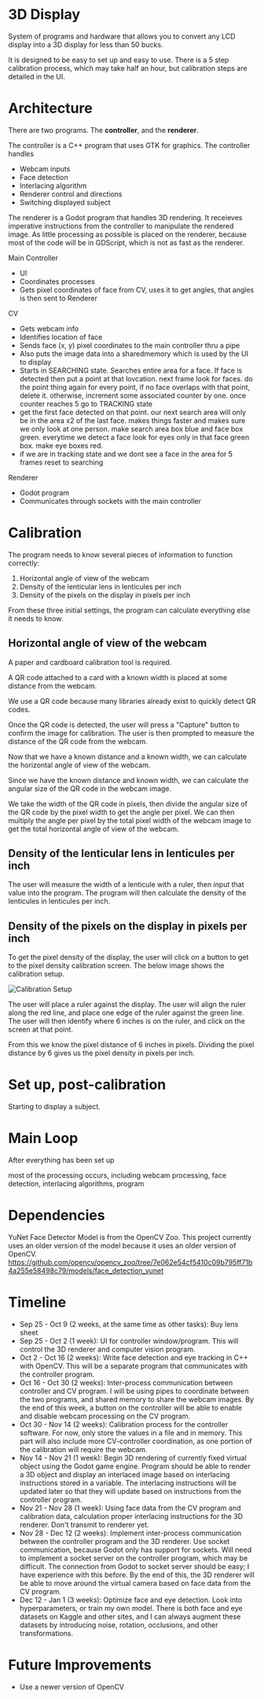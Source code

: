# 3D Display

System of programs and hardware that allows you to convert any LCD display into
a 3D display for less than 50 bucks.

It is designed to be easy to set up and easy to use. There is a 5 step
calibration process, which may take half an hour, but calibration steps are
detailed in the UI.

# Architecture

There are two programs. The **controller**, and the **renderer**.

The controller is a C++ program that uses GTK for graphics. The controller
handles

- Webcam inputs
- Face detection
- Interlacing algorithm
- Renderer control and directions
- Switching displayed subject

The renderer is a Godot program that handles 3D rendering. It receieves
imperative instructions from the controller to manipulate the rendered image. As
little processing as possible is placed on the renderer, because most of the
code will be in GDScript, which is not as fast as the renderer.

Main Controller

- UI
- Coordinates processes
- Gets pixel coordinates of face from CV, uses it to get angles, that angles is
  then sent to Renderer

CV

- Gets webcam info
- Identifies location of face
- Sends face (x, y) pixel coordinates to the main controller thru a pipe
- Also puts the image data into a sharedmemory which is used by the UI to
  display
- Starts in SEARCHING state. Searches entire area for a face. If face is
  detected then put a point at that lovcation. next frame look for faces. do the
  point thing again for every point, if no face overlaps with that point, delete
  it. otherwise, increment some associated counter by one. once counter reaches
  5 go to TRACKING state
- get the first face detected on that point. our next search area will only be
  in the area x2 of the last face. makes things faster and makes sure we only
  look at one person. make search area box blue and face box green. everytime we
  detect a face look for eyes only in that face green box. make eye boxes red.
- if we are in tracking state and we dont see a face in the area for 5 frames
  reset to searching

Renderer

- Godot program
- Communicates through sockets with the main controller

# Calibration

The program needs to know several pieces of information to function correctly:

1. Horizontal angle of view of the webcam
2. Density of the lenticular lens in lenticules per inch
3. Density of the pixels on the display in pixels per inch

From these three initial settings, the program can calculate everything else it
needs to know.

## Horizontal angle of view of the webcam

A paper and cardboard calibration tool is required.

A QR code attached to a card with a known width is placed at some distance from
the webcam.

We use a QR code because many libraries already exist to quickly detect QR
codes.

Once the QR code is detected, the user will press a "Capture" button to confirm
the image for calibration. The user is then prompted to measure the distance of
the QR code from the webcam.

Now that we have a known distance and a known width, we can calculate the
horizontal angle of view of the webcam.

Since we have the known distance and known width, we can calculate the angular
size of the QR code in the webcam image.

We take the width of the QR code in pixels, then divide the angular size of the
QR code by the pixel width to get the angle per pixel. We can then multiply the
angle per pixel by the total pixel width of the webcam image to get the total
horizontal angle of view of the webcam.

## Density of the lenticular lens in lenticules per inch

The user will measure the width of a lenticule with a ruler, then input that
value into the program. The program will then calculate the density of the
lenticules in lenticules per inch.

## Density of the pixels on the display in pixels per inch

To get the pixel density of the display, the user will click on a button to get
to the pixel density calibration screen. The below image shows the calibration
setup.

![Calibration Setup](calibration.png)

The user will place a ruler against the display. The user will align the ruler
along the red line, and place one edge of the ruler against the green line. The
user will then identify where 6 inches is on the ruler, and click on the screen
at that point.

From this we know the pixel distance of 6 inches in pixels. Dividing the pixel
distance by 6 gives us the pixel density in pixels per inch.

# Set up, post-calibration

Starting to display a subject.

# Main Loop

After everything has been set up

most of the processing occurs, including webcam processing, face detection,
interlacing algorithms, program

# Dependencies

YuNet Face Detector Model is from the OpenCV Zoo. This project currently uses an
older version of the model because it uses an older version of OpenCV.
https://github.com/opencv/opencv_zoo/tree/7e062e54cf5410c09b795ff71b4a255e58498c79/models/face_detection_yunet

# Timeline

- Sep 25 - Oct 9 (2 weeks, at the same time as other tasks): Buy lens sheet
- Sep 25 - Oct 2 (1 week): UI for controller window/program. This will control
  the 3D renderer and computer vision program.
- Oct 2 - Oct 16 (2 weeks): Write face detection and eye tracking in C++ with
  OpenCV. This will be a separate program that communicates with the controller
  program.
- Oct 16 - Oct 30 (2 weeks): Inter-process communication between controller and
  CV program. I will be using pipes to coordinate between the two programs, and
  shared memory to share the webcam images. By the end of this week, a button on
  the controller will be able to enable and disable webcam processing on the CV
  program.
- Oct 30 - Nov 14 (2 weeks): Calibration process for the controller software.
  For now, only store the values in a file and in memory. This part will also
  include more CV-controller coordination, as one portion of the calibration
  will require the webcam.
- Nov 14 - Nov 21 (1 week): Begin 3D rendering of currently fixed virtual object
  using the Godot game engine. Program should be able to render a 3D object and
  display an interlaced image based on interlacing instructions stored in a
  variable. The interlacing instructions will be updated later so that they will
  update based on instructions from the controller program.
- Nov 21 - Nov 28 (1 week): Using face data from the CV program and calibration
  data, calculation proper interlacing instructions for the 3D renderer. Don't
  transmit to renderer yet.
- Nov 28 - Dec 12 (2 weeks): Implement inter-process communication between the
  controller program and the 3D renderer. Use socket communication, because
  Godot only has support for sockets. Will need to implement a socket server on
  the controller program, which may be difficult. The connection from Godot to
  socket server should be easy; I have experience with this before. By the end
  of this, the 3D renderer will be able to move around the virtual camera based
  on face data from the CV program.
- Dec 12 - Jan 1 (3 weeks): Optimize face and eye detection. Look into
  hyperparameters, or train my own model. There is both face and eye datasets on
  Kaggle and other sites, and I can always augment these datasets by introducing
  noise, rotation, occlusions, and other transformations.

# Future Improvements

- Use a newer version of OpenCV
